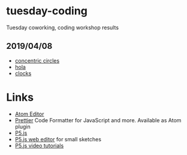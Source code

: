 # tuesday-coding

Tuesday coworking, coding workshop results

## 2019/04/08

- [concentric circles](https://thought2.github.io/tuesday-coding/2019-04-08/concentric-circles/index.html)
- [hola](https://thought2.github.io/tuesday-coding/2019-04-08/hola/index.html)
- [clocks](https://thought2.github.io/tuesday-coding/2019-04-08/clocks/index.html)

# Links

- [Atom Editor](https://atom.io/)
- [Prettier](https://prettier.io/)
  Code Formatter for JavaScript and more. Available as Atom plugin
- [P5.js](https://p5js.org/)
- [P5.js web editor](https://editor.p5js.org/)
  for small sketches
- [P5.js video tutorials](https://www.youtube.com/watch?v=HerCR8bw_GE&list=PLRqwX-V7Uu6Zy51Q-x9tMWIv9cueOFTFA)

